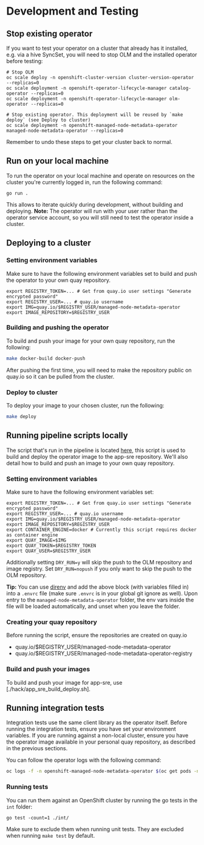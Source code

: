 # Development and Testing

## Stop existing operator

If you want to test your operator on a cluster that already has it installed, e.g. via a hive SyncSet, you will need to stop OLM and the installed operator before testing:

```
# Stop OLM
oc scale deploy -n openshift-cluster-version cluster-version-operator --replicas=0
oc scale deployment -n openshift-operator-lifecycle-manager catalog-operator --replicas=0
oc scale deployment -n openshift-operator-lifecycle-manager olm-operator --replicas=0

# Stop existing operator. This deployment will be reused by `make deploy` (see Deploy to cluster)
oc scale deployment -n openshift-managed-node-metadata-operator managed-node-metadata-operator --replicas=0
```

Remember to undo these steps to get your cluster back to normal.

## Run on your local machine

To run the operator on your local machine and operate on resources on the cluster you're currently logged in, run the following command:

```
go run .
```

This allows to iterate quickly during development, without building and deploying.
**Note:** The operator will run with your user rather than the operator service account, so you will still need to test the operator inside a cluster.

## Deploying to a cluster

### Setting environment variables

Make sure to have the following environment variables set to build and push the operator to your own quay repository.
```
export REGISTRY_TOKEN=... # Get from quay.io user settings "Generate encrypted password"
export REGISTRY_USER=... # quay.io username
export IMG=quay.io/$REGISTRY_USER/managed-node-metadata-operator
export IMAGE_REPOSITORY=$REGISTRY_USER
```

### Building and pushing the operator

To build and push your image for your own quay repository, run the following:
```bash
make docker-build docker-push
```

After pushing the first time, you will need to make the repository public on quay.io so it can be pulled from the cluster.

### Deploy to cluster

To deploy your image to your chosen cluster, run the following:
```bash
make deploy
```
## Running pipeline scripts locally

The script that's run in the pipeline is located [here](../hack/app_sre_build_deploy.sh), this script is used to build and deploy the operator image to the app-sre repository. We'll also detail how to build and push an image to your own quay repository.

### Setting environment variables

Make sure to have the following environment variables set:
```
export REGISTRY_TOKEN=... # Get from quay.io user settings "Generate encrypted password"
export REGISTRY_USER=... # quay.io username
export IMG=quay.io/$REGISTRY_USER/managed-node-metadata-operator
export IMAGE_REPOSITORY=$REGISTRY_USER
export CONTAINER_ENGINE=docker # Currently this script requires docker as container engine
export QUAY_IMAGE=$IMG
export QUAY_TOKEN=$REGISTRY_TOKEN
export QUAY_USER=$REGISTRY_USER
```

Additionally setting `DRY_RUN=y` will skip the push to the OLM repository and image registry.
Set `DRY_RUN=nopush` if you only want to skip the push to the OLM repository.

**Tip:** You can use [direnv](https://direnv.net) and add the above block (with variables filled in) into a `.envrc` file (make sure `.envrc` is in your global git ignore as well). Upon entry to the `managed-node-metadata-operator` folder, the env vars inside the file will be loaded automatically, and unset when you leave the folder.

### Creating your quay repository

Before running the script, ensure the repositories are created on quay.io
- quay.io/$REGISTRY_USER/managed-node-metadata-operator
- quay.io/$REGISTRY_USER/managed-node-metadata-operator-registry

### Build and push your images

To build and push your image for app-sre, use [./hack/app_sre_build_deploy.sh].
## Running integration tests

Integration tests use the same client library as the operator itself. Before running the integration tests, ensure you have set your environment variables.  If you are running against a non-local cluster, ensure you have the operator image available in your personal quay repository, as described in the previous sections.

You can follow the operator logs with the following command:
```bash
oc logs -f -n openshift-managed-node-metadata-operator $(oc get pods -n openshift-managed-node-metadata-operator -ojson | jq -r '.items[0].metadata.name')
```

### Running tests

You can run them against an OpenShift cluster by running the go tests in the `int` folder:
```
go test -count=1 ./int/
```
Make sure to exclude them when running unit tests.
They are excluded when running `make test` by default.
